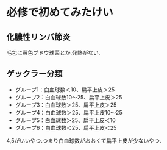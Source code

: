 # 必修で初めてみたけい

## 化膿性リンパ節炎
毛包に黄色ブドウ球菌とか.発熱がない.


## ゲックラー分類
* グループ1：白血球数＜10、扁平上皮＞25
* グループ2：白血球数10～25、扁平上皮＞25
* グループ3：白血球数＞25、扁平上皮＞25
* グループ4：白血球数＞25、扁平上皮10～25
* グループ5：白血球数＞25、扁平上皮＜10
* グループ6：白血球数＜25、扁平上皮＜25

4,5がいいやつ.つまり白血球数がおおくて扁平上皮が少ないやつ.

